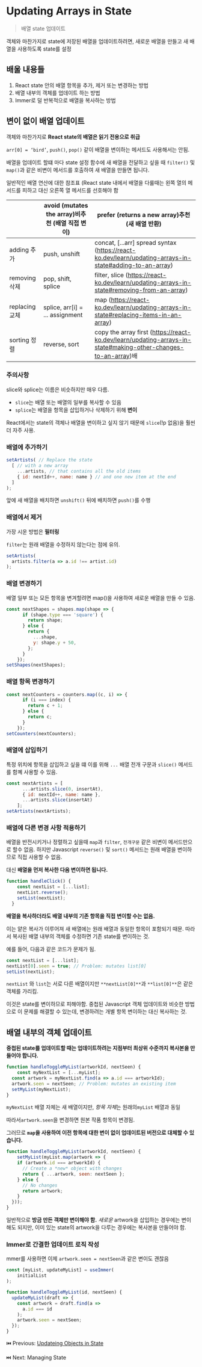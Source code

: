 # Updating Arrays in State

> 배열 state 업데이트

객체와 마찬가지로 state에 저장된 배열을 업데이트하려면, 새로운 배열을 만들고 새 배열을 사용하도록 state를 설정

## 배울 내용들

1. React state 안의 배열 항목을 추가, 제거 또는 변경하는 방법
2. 배열 내부의 객체를 업데이트 하는 방법
3. Immer로 덜 반복적으로 배열을 복사하는 방법

## 변이 없이 배열 업데이트

객체와 마찬가지로 **React state의 배열은 읽기 전용으로 취급**

`arr[0] = ‘bird’`, `push()`, `pop()` 같이 배열을 변이하는 메서드도 사용해서는 안됨.

배열을 업데이트 할떄 마다 state 설정 함수에 새 배열을 전달하고 싶을 때 `filter()` 및 `map()`과 같은 비변이 메서드를 호출하여 새 배열을 만들면 됩니다.

일반적인 배열 연산에 대한 참조표 (React state 내에서 배열을 다룰때는 왼쪽 열의 메서드를 피하고 대신 오른쪽 열 메서드를 선호해야 함

|  | avoid (mutates the array)비추천 (배열 직접 변이) | prefer (returns a new array)추천 (새 배열 반환) |
| --- | --- | --- |
| adding 추가 | push, unshift | concat, [...arr] spread syntax (https://react-ko.dev/learn/updating-arrays-in-state#adding-to-an-array) |
| removing 삭제 | pop, shift, splice | filter, slice (https://react-ko.dev/learn/updating-arrays-in-state#removing-from-an-array) |
| replacing 교체 | splice, arr[i] = ... assignment | map (https://react-ko.dev/learn/updating-arrays-in-state#replacing-items-in-an-array) |
| sorting 정렬 | reverse, sort | copy the array first (https://react-ko.dev/learn/updating-arrays-in-state#making-other-changes-to-an-array)배 |

### 주의사항

slice와 splice는 이름은 비슷하지만 매우 다름.

- `slice`는 배열 또는 배열의 일부를 복사할 수 있음
- `splice`는 배열을 항목을 삽입하거나 삭제하기 위해 **변이**

React에서는 state의 객체나 배열을 변이하고 싶지 않기 때문에 `slice`(!p 없음)을 훨씬 더 자주 사용.

### 배열에 추가하기

```javascript
setArtists( // Replace the state
  [ // with a new array
    ...artists, // that contains all the old items
    { id: nextId++, name: name } // and one new item at the end
  ]
);
```

앞에 새 배열을 배치하면 `unshift()` 뒤에 배치하면 `push()`를 수행

### 배열에서 제거

가장 시운 방법은 **필터링**

`filter`는 원래 배열을 수정하지 않는다는 점에 유의.

```javascript
setArtists(
  artists.filter(a => a.id !== artist.id)
); 
```

### 배열 변경하기

배열 일부 또는 모든 항목을 변겨할려면 map()을 사용하여 새로운 배열을 만들 수 있음.

```javascript
const nextShapes = shapes.map(shape => {
      if (shape.type === 'square') {
        return shape;
      } else {
        return {
          ...shape,
          y: shape.y + 50,
        };
      }
    });
setShapes(nextShapes);
```

### 배열 항목 변경하기

```javascript
const nextCounters = counters.map((c, i) => {
      if (i === index) {
        return c + 1;
      } else {
        return c;
      }
    });
setCounters(nextCounters);
```

### 배열에 삽입하기

특정 위치에 항목을 삽입하고 싶을 떄 이를 위해 `...` 배열 전개 구문과 `slice()` 메서드를 함꼐 사용할 수 있음.

```javascript
const nextArtists = [
      ...artists.slice(0, insertAt),
      { id: nextId++, name: name },
      ...artists.slice(insertAt)
    ];
setArtists(nextArtists);
```

### 배열에 다른 변경 사항 적용하기

배열을 반전시키거나 정렬하고 싶을때 `map`과 `filter`, `전개구문` 같은 비변이 메서드만으로 할수 없음. 하지만 Javascript `reverse()` 및 `sort()` 메서드는 원래 배열을 변이하므로 직접 사용할 수 없음.

대신 **배열을 먼저 복사한 다음 변이하면 됩니다.**

```javascript
function handleClick() {
    const nextList = [...list];
    nextList.reverse();
    setList(nextList);
  }
```

**배열을 복사하더라도 배열 내부의 기존 항목을 직접 변이할 수는 없음.** 

이는 얕은 복사가 이루어져 새 배열에는 원래 배열과 동일한 항목이 포함되기 때문. 따라서 복사된 배열 내부의 객체를 수정하면 기존 state를 변이하는 것.

예를 들어, 다음과 같은 코드가 문제가 됨.

```javascript
const nextList = [...list];
nextList[0].seen = true; // Problem: mutates list[0]
setList(nextList);
```

`nextList` 와 `list`는 서로 다른 배열이지만 `**nextList[0]**`과 `**list[0]**`은 같은 객체를 가리킴.

이것은 state를 변이하므로 피해야함. 중첩된 Javascript 객체 업데이트와 비슷한 방법으로 이 문제를 해결할 수 있는데, 변경하려는 개별 항목 변이하는 대신 복사하는 것.

## 배열 내부의 객체 업데이트

**중첩된 state를 업데이트할 때는 업데이트하려는 지점부터 최상위 수준까지 복사본을 만들어야 합니다.**

```javascript
function handleToggleMyList(artworkId, nextSeen) {
	const myNextList = [...myList];
  const artwork = myNextList.find(a => a.id === artworkId);
  artwork.seen = nextSeen; // Problem: mutates an existing item
  setMyList(myNextList);
}
```

`myNextList` 배열 자체는 새 배열이지만, *항목 자체*는 원래의`myList` 배열과 동일

따라서`artwork.seen`을 변경하면 원본 작품 항목이 변경됨.

그러므로 **`map`을 사용하여 이전 항목에 대한 변이 없이 업데이트된 버전으로 대체할 수 있습니다.**

```javascript
function handleToggleMyList(artworkId, nextSeen) {
	setMyList(myList.map(artwork => {
    if (artwork.id === artworkId) {
      // Create a *new* object with changes
      return { ...artwork, seen: nextSeen };
    } else {
      // No changes
      return artwork;
    }
  }));
}
```

일반적으로 **방금 만든 객체만 변이해야 함.** *새로운* artwork을 삽입하는 경우에는 변이해도 되지만, 이미 있는 state의 artwork을 다루는 경우에는 복사본을 만들어야 함.

### Immer로 간결한 업데이트 로직 작성

mmer를 사용하면 이제 `artwork.seen = nextSeen`과 같은 변이도 괜찮음

```javascript
const [myList, updateMyList] = useImmer(
    initialList
);

function handleToggleMyList(id, nextSeen) {
  updateMyList(draft => {
    const artwork = draft.find(a =>
      a.id === id
    );
    artwork.seen = nextSeen;
  });
}
```

⏮️ Previous: [Updateing Objects in State](./019-리액트%20Updating%20Objects%20in%20State.md)

⏭️ Next: Managing State